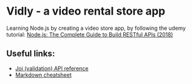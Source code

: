 # Vidly - a video rental store app

Learning Node.js by creating a video store app, by following the udemy tutorial: [Node.js: The Complete Guide to Build RESTful APIs (2018)](https://www.udemy.com/nodejs-master-class/)

## Useful links:

- [Joi (validation) API reference](https://github.com/hapijs/joi/blob/v13.6.0/API.md)
- [Markdown cheatsheet](https://github.com/adam-p/markdown-here/wiki/Markdown-Here-Cheatsheet)
